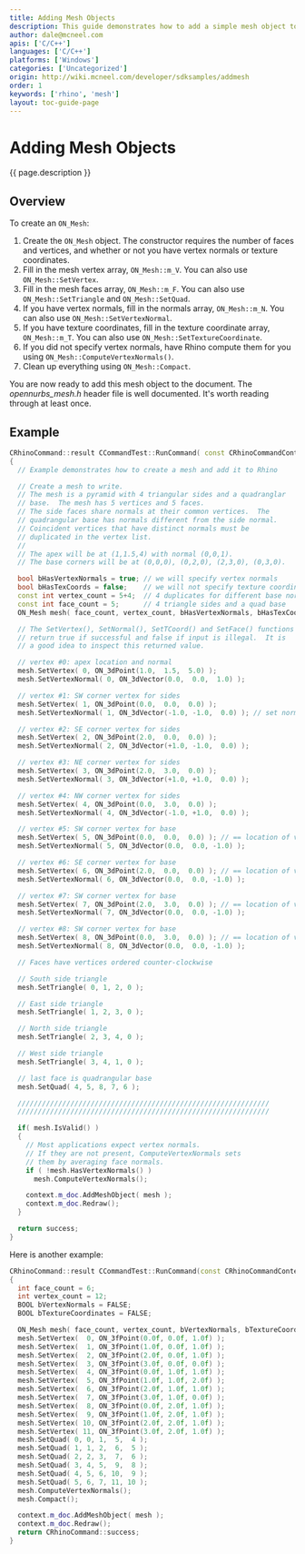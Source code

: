 ```yaml
---
title: Adding Mesh Objects
description: This guide demonstrates how to add a simple mesh object to Rhino in C/C++.
author: dale@mcneel.com
apis: ['C/C++']
languages: ['C/C++']
platforms: ['Windows']
categories: ['Uncategorized']
origin: http://wiki.mcneel.com/developer/sdksamples/addmesh
order: 1
keywords: ['rhino', 'mesh']
layout: toc-guide-page
---
```


# Adding Mesh Objects

{{ page.description }}

## Overview

To create an `ON_Mesh`:

1. Create the `ON_Mesh` object.  The constructor requires the number of faces and vertices, and whether or not you have vertex normals or texture coordinates.
1. Fill in the mesh vertex array, `ON_Mesh::m_V`.  You can also use `ON_Mesh::SetVertex`.
1. Fill in the mesh faces array, `ON_Mesh::m_F`.  You can also use `ON_Mesh::SetTriangle` and `ON_Mesh::SetQuad`.
1. If you have vertex normals, fill in the normals array, `ON_Mesh::m_N`.  You can also use `ON_Mesh::SetVertexNormal`.
1. If you have texture coordinates, fill in the texture coordinate array, `ON_Mesh::m_T`. You can also use `ON_Mesh::SetTextureCoordinate`.
1. If you did not specify vertex normals, have Rhino compute them for you using `ON_Mesh::ComputeVertexNormals()`.
1. Clean up everything using `ON_Mesh::Compact`.

You are now ready to add this mesh object to the document. The *opennurbs_mesh.h* header file is well documented.  It's worth reading through at least once.

## Example

```cpp
CRhinoCommand::result CCommandTest::RunCommand( const CRhinoCommandContext& context )
{
  // Example demonstrates how to create a mesh and add it to Rhino

  // Create a mesh to write.
  // The mesh is a pyramid with 4 triangular sides and a quadranglar
  // base.  The mesh has 5 vertices and 5 faces.  
  // The side faces share normals at their common vertices.  The
  // quadrangular base has normals different from the side normal.
  // Coincident vertices that have distinct normals must be
  // duplicated in the vertex list.
  //
  // The apex will be at (1,1.5,4) with normal (0,0,1).
  // The base corners will be at (0,0,0), (0,2,0), (2,3,0), (0,3,0).

  bool bHasVertexNormals = true; // we will specify vertex normals
  bool bHasTexCoords = false;    // we will not specify texture coordinates
  const int vertex_count = 5+4;  // 4 duplicates for different base normals
  const int face_count = 5;      // 4 triangle sides and a quad base
  ON_Mesh mesh( face_count, vertex_count, bHasVertexNormals, bHasTexCoords );

  // The SetVertex(), SetNormal(), SetTCoord() and SetFace() functions
  // return true if successful and false if input is illegal.  It is
  // a good idea to inspect this returned value.

  // vertex #0: apex location and normal
  mesh.SetVertex( 0, ON_3dPoint(1.0,  1.5,  5.0) );
  mesh.SetVertexNormal( 0, ON_3dVector(0.0,  0.0,  1.0) );

  // vertex #1: SW corner vertex for sides
  mesh.SetVertex( 1, ON_3dPoint(0.0,  0.0,  0.0) );
  mesh.SetVertexNormal( 1, ON_3dVector(-1.0, -1.0,  0.0) ); // set normal will unitize if needed

  // vertex #2: SE corner vertex for sides
  mesh.SetVertex( 2, ON_3dPoint(2.0,  0.0,  0.0) );
  mesh.SetVertexNormal( 2, ON_3dVector(+1.0, -1.0,  0.0) );

  // vertex #3: NE corner vertex for sides
  mesh.SetVertex( 3, ON_3dPoint(2.0,  3.0,  0.0) );
  mesh.SetVertexNormal( 3, ON_3dVector(+1.0, +1.0,  0.0) );

  // vertex #4: NW corner vertex for sides
  mesh.SetVertex( 4, ON_3dPoint(0.0,  3.0,  0.0) );
  mesh.SetVertexNormal( 4, ON_3dVector(-1.0, +1.0,  0.0) );

  // vertex #5: SW corner vertex for base
  mesh.SetVertex( 5, ON_3dPoint(0.0,  0.0,  0.0) ); // == location of v1
  mesh.SetVertexNormal( 5, ON_3dVector(0.0,  0.0, -1.0) );

  // vertex #6: SE corner vertex for base
  mesh.SetVertex( 6, ON_3dPoint(2.0,  0.0,  0.0) ); // == location of v2
  mesh.SetVertexNormal( 6, ON_3dVector(0.0,  0.0, -1.0) );

  // vertex #7: SW corner vertex for base
  mesh.SetVertex( 7, ON_3dPoint(2.0,  3.0,  0.0) ); // == location of v3
  mesh.SetVertexNormal( 7, ON_3dVector(0.0,  0.0, -1.0) );

  // vertex #8: SW corner vertex for base
  mesh.SetVertex( 8, ON_3dPoint(0.0,  3.0,  0.0) ); // == location of v4
  mesh.SetVertexNormal( 8, ON_3dVector(0.0,  0.0, -1.0) );

  // Faces have vertices ordered counter-clockwise

  // South side triangle
  mesh.SetTriangle( 0, 1, 2, 0 );

  // East side triangle
  mesh.SetTriangle( 1, 2, 3, 0 );

  // North side triangle
  mesh.SetTriangle( 2, 3, 4, 0 );

  // West side triangle
  mesh.SetTriangle( 3, 4, 1, 0 );

  // last face is quadrangular base
  mesh.SetQuad( 4, 5, 8, 7, 6 );

  //////////////////////////////////////////////////////////////
  //////////////////////////////////////////////////////////////

  if( mesh.IsValid() )
  {
    // Most applications expect vertex normals.
    // If they are not present, ComputeVertexNormals sets
    // them by averaging face normals.
    if ( !mesh.HasVertexNormals() )
      mesh.ComputeVertexNormals();

    context.m_doc.AddMeshObject( mesh );
    context.m_doc.Redraw();
  }

  return success;
}
```

Here is another example:

```cpp
CRhinoCommand::result CCommandTest::RunCommand(const CRhinoCommandContext& context)
{
  int face_count = 6;
  int vertex_count = 12;
  BOOL bVertexNormals = FALSE;
  BOOL bTextureCoordinates = FALSE;

  ON_Mesh mesh( face_count, vertex_count, bVertexNormals, bTextureCoordinates );
  mesh.SetVertex(  0, ON_3fPoint(0.0f, 0.0f, 1.0f) );
  mesh.SetVertex(  1, ON_3fPoint(1.0f, 0.0f, 1.0f) );
  mesh.SetVertex(  2, ON_3fPoint(2.0f, 0.0f, 1.0f) );
  mesh.SetVertex(  3, ON_3fPoint(3.0f, 0.0f, 0.0f) );
  mesh.SetVertex(  4, ON_3fPoint(0.0f, 1.0f, 1.0f) );
  mesh.SetVertex(  5, ON_3fPoint(1.0f, 1.0f, 2.0f) );
  mesh.SetVertex(  6, ON_3fPoint(2.0f, 1.0f, 1.0f) );
  mesh.SetVertex(  7, ON_3fPoint(3.0f, 1.0f, 0.0f) );
  mesh.SetVertex(  8, ON_3fPoint(0.0f, 2.0f, 1.0f) );
  mesh.SetVertex(  9, ON_3fPoint(1.0f, 2.0f, 1.0f) );
  mesh.SetVertex( 10, ON_3fPoint(2.0f, 2.0f, 1.0f) );
  mesh.SetVertex( 11, ON_3fPoint(3.0f, 2.0f, 1.0f) );
  mesh.SetQuad( 0, 0, 1,  5,  4 );
  mesh.SetQuad( 1, 1, 2,  6,  5 );
  mesh.SetQuad( 2, 2, 3,  7,  6 );
  mesh.SetQuad( 3, 4, 5,  9,  8 );
  mesh.SetQuad( 4, 5, 6, 10,  9 );
  mesh.SetQuad( 5, 6, 7, 11, 10 );
  mesh.ComputeVertexNormals();
  mesh.Compact();

  context.m_doc.AddMeshObject( mesh );
  context.m_doc.Redraw();
  return CRhinoCommand::success;
}
```
